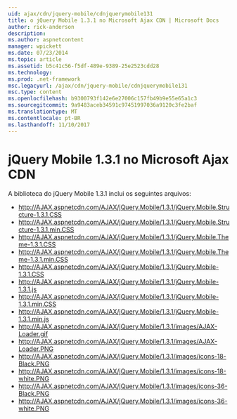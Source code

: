 ```yaml
---
uid: ajax/cdn/jquery-mobile/cdnjquerymobile131
title: o jQuery Mobile 1.3.1 no Microsoft Ajax CDN | Microsoft Docs
author: rick-anderson
description: 
ms.author: aspnetcontent
manager: wpickett
ms.date: 07/23/2014
ms.topic: article
ms.assetid: b5c41c56-f5df-489e-9389-25e2523cdd28
ms.technology: 
ms.prod: .net-framework
msc.legacyurl: /ajax/cdn/jquery-mobile/cdnjquerymobile131
msc.type: content
ms.openlocfilehash: b9300793f142e6e27006c157fb49b9e55e65a1c3
ms.sourcegitcommit: 9a9483aceb34591c97451997036a9120c3fe2baf
ms.translationtype: MT
ms.contentlocale: pt-BR
ms.lasthandoff: 11/10/2017
---
```

<a name="jquery-mobile-131-on-the-microsoft-ajax-cdn"></a>jQuery Mobile 1.3.1 no Microsoft Ajax CDN
====================
A biblioteca do jQuery Mobile 1.3.1 inclui os seguintes arquivos:

- http://AJAX.aspnetcdn.com/AJAX/jQuery.Mobile/1.3.1/jQuery.Mobile.Structure-1.3.1.CSS
- http://AJAX.aspnetcdn.com/AJAX/jQuery.Mobile/1.3.1/jQuery.Mobile.Structure-1.3.1.min.CSS
- http://AJAX.aspnetcdn.com/AJAX/jQuery.Mobile/1.3.1/jQuery.Mobile.Theme-1.3.1.CSS
- http://AJAX.aspnetcdn.com/AJAX/jQuery.Mobile/1.3.1/jQuery.Mobile.Theme-1.3.1.min.CSS
- http://AJAX.aspnetcdn.com/AJAX/jQuery.Mobile/1.3.1/jQuery.Mobile-1.3.1.CSS
- http://AJAX.aspnetcdn.com/AJAX/jQuery.Mobile/1.3.1/jQuery.Mobile-1.3.1.js
- http://AJAX.aspnetcdn.com/AJAX/jQuery.Mobile/1.3.1/jQuery.Mobile-1.3.1.min.CSS
- http://AJAX.aspnetcdn.com/AJAX/jQuery.Mobile/1.3.1/jQuery.Mobile-1.3.1.min.js
- http://AJAX.aspnetcdn.com/AJAX/jQuery.Mobile/1.3.1/images/AJAX-Loader.gif
- http://AJAX.aspnetcdn.com/AJAX/jQuery.Mobile/1.3.1/images/AJAX-Loader.PNG
- http://AJAX.aspnetcdn.com/AJAX/jQuery.Mobile/1.3.1/images/icons-18-Black.PNG
- http://AJAX.aspnetcdn.com/AJAX/jQuery.Mobile/1.3.1/images/icons-18-white.PNG
- http://AJAX.aspnetcdn.com/AJAX/jQuery.Mobile/1.3.1/images/icons-36-Black.PNG
- http://AJAX.aspnetcdn.com/AJAX/jQuery.Mobile/1.3.1/images/icons-36-white.PNG

